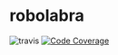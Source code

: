 # robolabra
![travis](https://travis-ci.org/tuureilmarinen/robolabra.svg?branch=master)
[![Code Coverage](https://img.shields.io/codecov/c/github/tuureilmarinen/robolabra/master.svg)](https://codecov.io/github/tuureilmarinen/robolabra/)
